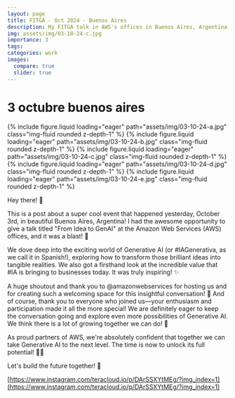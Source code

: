 ```yaml
---
layout: page
title: FITGA - Oct 2024 - Buenos Aires
description: My FITGA talk in AWS's offices in Buenos Aires, Argentina
img: assets/img/03-10-24-c.jpg
importance: 3
tags: 
categories: work
images:
  compare: true
  slider: true
---
```


# 3 octubre buenos aires

<swiper-container keyboard="true" navigation="true" pagination="true" pagination-clickable="true" pagination-dynamic-bullets="true" rewind="true">
  <swiper-slide>{% include figure.liquid loading="eager" path="assets/img/03-10-24-a.jpg" class="img-fluid rounded z-depth-1" %}</swiper-slide>
  <swiper-slide>{% include figure.liquid loading="eager" path="assets/img/03-10-24-b.jpg" class="img-fluid rounded z-depth-1" %}</swiper-slide>
  <swiper-slide>{% include figure.liquid loading="eager" path="assets/img/03-10-24-c.jpg" class="img-fluid rounded z-depth-1" %}</swiper-slide>
  <swiper-slide>{% include figure.liquid loading="eager" path="assets/img/03-10-24-d.jpg" class="img-fluid rounded z-depth-1" %}</swiper-slide>
  <swiper-slide>{% include figure.liquid loading="eager" path="assets/img/03-10-24-e.jpg" class="img-fluid rounded z-depth-1" %}</swiper-slide>
</swiper-container>

Hey there! 👋

This is a post about a super cool event that happened yesterday, October 3rd, in beautiful Buenos Aires, Argentina! I had the awesome opportunity to give a talk titled "From Idea to GenAI" at the Amazon Web Services (AWS) offices, and it was a blast! 🥳

We dove deep into the exciting world of Generative AI (or #IAGenerativa, as we call it in Spanish!), exploring how to transform those brilliant ideas into tangible realities. We also got a firsthand look at the incredible value that #IA is bringing to businesses today. It was truly inspiring! ✨

A huge shoutout and thank you to @amazonwebservices for hosting us and for creating such a welcoming space for this insightful conversation! 🙏 And of course, thank you to everyone who joined us—your enthusiasm and participation made it all the more special! We are definitely eager to keep the conversation going and explore even more possibilities of Generative AI. We think there is a lot of growing together we can do! 🤝​

As proud partners of AWS, we're absolutely confident that together we can take Generative AI to the next level. The time is now to unlock its full potential! 🦾✅​

Let's build the future together! 🚀

[https://www.instagram.com/teracloud.io/p/DArSSXYtMEg/?img_index=1](https://www.instagram.com/teracloud.io/p/DArSSXYtMEg/?img_index=1)

